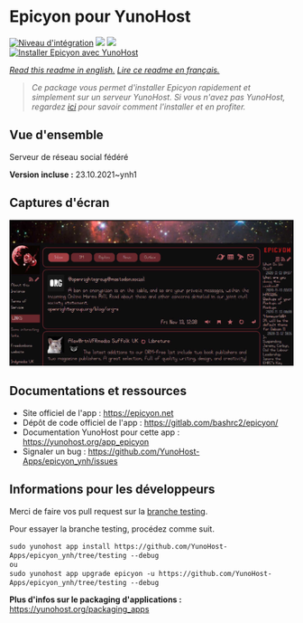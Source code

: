 # Epicyon pour YunoHost

[![Niveau d'intégration](https://dash.yunohost.org/integration/epicyon.svg)](https://dash.yunohost.org/appci/app/epicyon) ![](https://ci-apps.yunohost.org/ci/badges/epicyon.status.svg) ![](https://ci-apps.yunohost.org/ci/badges/epicyon.maintain.svg)  
[![Installer Epicyon avec YunoHost](https://install-app.yunohost.org/install-with-yunohost.svg)](https://install-app.yunohost.org/?app=epicyon)

*[Read this readme in english.](./README.md)*
*[Lire ce readme en français.](./README_fr.md)*

> *Ce package vous permet d'installer Epicyon rapidement et simplement sur un serveur YunoHost.
Si vous n'avez pas YunoHost, regardez [ici](https://yunohost.org/#/install) pour savoir comment l'installer et en profiter.*

## Vue d'ensemble

Serveur de réseau social fédéré

**Version incluse :** 23.10.2021~ynh1



## Captures d'écran

![](./doc/screenshots/screenshot_starlight.jpg)

## Documentations et ressources

* Site officiel de l'app : https://epicyon.net
* Dépôt de code officiel de l'app : https://gitlab.com/bashrc2/epicyon/
* Documentation YunoHost pour cette app : https://yunohost.org/app_epicyon
* Signaler un bug : https://github.com/YunoHost-Apps/epicyon_ynh/issues

## Informations pour les développeurs

Merci de faire vos pull request sur la [branche testing](https://github.com/YunoHost-Apps/epicyon_ynh/tree/testing).

Pour essayer la branche testing, procédez comme suit.
```
sudo yunohost app install https://github.com/YunoHost-Apps/epicyon_ynh/tree/testing --debug
ou
sudo yunohost app upgrade epicyon -u https://github.com/YunoHost-Apps/epicyon_ynh/tree/testing --debug
```

**Plus d'infos sur le packaging d'applications :** https://yunohost.org/packaging_apps